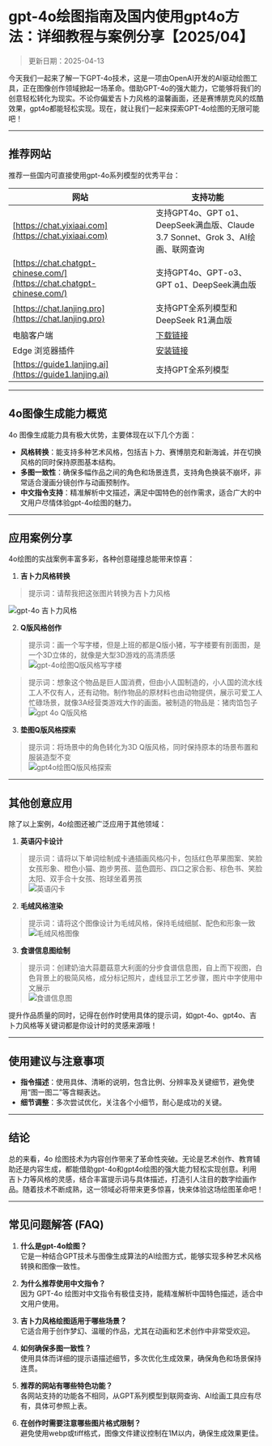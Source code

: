# **gpt-4o绘图指南及国内使用gpt4o方法：详细教程与案例分享【2025/04】**

> 更新日期：2025-04-13   

今天我们一起来了解一下GPT-4o技术，这是一项由OpenAI开发的AI驱动绘图工具，正在图像创作领域掀起一场革命。借助GPT-4o的强大能力，它能够将我们的创意轻松转化为现实。不论你偏爱吉卜力风格的温馨画面，还是赛博朋克风的炫酷效果，gpt4o都能轻松实现。现在，就让我们一起来探索GPT-4o绘图的无限可能吧！

---

## **推荐网站**
推荐一些国内可直接使用gpt-4o系列模型的优秀平台：

| 网站 | 支持功能 |
| --- | --- |
| [https://chat.yixiaai.com](https://chat.yixiaai.com) | 支持GPT4o、GPT o1、DeepSeek满血版、Claude 3.7 Sonnet、Grok 3、AI绘画、联网查询 |
| [https://chat.chatgpt-chinese.com/](https://chat.chatgpt-chinese.com/) | 支持GPT4o、GPT-o3、GPT o1、DeepSeek满血版 |
| [https://chat.lanjing.pro](https://chat.lanjing.pro) | 支持GPT全系列模型和DeepSeek R1满血版 |
| 电脑客户端 | [下载链接](https://chatknow.lify.vip/software/AI%E6%99%BA%E6%85%A7%E5%B2%9B_1.0.1_x64_zh-CN.zip) |
| Edge 浏览器插件 | [安装链接](https://microsoftedge.microsoft.com/addons/detail/chatgpt%E4%B8%AD%E6%96%87%E7%89%88%EF%BC%88%E4%B8%AD%E6%96%87%E7%95%8C%E9%9D%A2%E3%80%81%E5%AF%B9%E8%AF%9D%E3%80%81%E5%86%99%E4%BD%9C%E3%80%81%E7%BB%98%E7%94%BB/lmlenkgcieicbnpobkhmpcgmamahahil) |
| [https://guide1.lanjing.ai](https://guide1.lanjing.ai) | 支持GPT全系列模型 |

---

## **4o图像生成能力概览**
4o 图像生成能力具有极大优势，主要体现在以下几个方面：
- **风格转换**：能支持多种艺术风格，包括吉卜力、赛博朋克和新海诚，并在切换风格的同时保持原图基本结构。
- **多图一致性**：确保多幅作品之间的角色和场景连贯，支持角色换装不崩坏，非常适合漫画分镜创作与动画预制作。
- **中文指令支持**：精准解析中文描述，满足中国特色的创作需求，适合广大的中文用户尽情体验gpt-4o绘图的魅力。

---

## **应用案例分享**
4o绘图的实战案例丰富多彩，各种创意碰撞总能带来惊喜：
1. **吉卜力风格转换**  
  > 提示词：请帮我把这张图片转换为吉卜力风格  
  
![gpt-4o 吉卜力风格](https://files.mdnice.com/user/75077/c2b539cf-4307-4bd5-aed4-9ba7e67dc9e1.png)


2. **Q版风格创作**  
  > 提示词：画一个写字楼，但是上班的都是Q版小猪，写字楼要有剖面图，是一个3D立体的，就像是大型3D游戏的高清质感  
  ![gpt-4o绘图Q版风格写字楼](https://chat.yixiaai.com/docs/images/basic/4o-paint-qpig.jpg)  

  > 提示词：想象这个物品是巨人国消费，但由小人国制造的，小人国的流水线工人不仅有人，还有动物。制作物品的原材料也由动物提供，展示可爱工人忙碌场景，就像3A经营类游戏大作的画面。被制造的物品是：猪肉馅包子  
  ![gpt 4o Q版风格](https://chat.yixiaai.com/docs/images/basic/4o-paint-qpig2.jpg)  

3. **垫图Q版风格探索**  
  > 提示词：将场景中的角色转化为3D Q版风格，同时保持原本的场景布置和服装造型不变  
  ![gpt4o绘图Q版风格探索](https://chat.yixiaai.com/docs/images/basic/4o-paint-3d.png)

---

## **其他创意应用**
除了以上案例，4o绘图还被广泛应用于其他领域：
1. **英语闪卡设计**  
  > 提示词：请将以下单词绘制成卡通插画风格闪卡，包括红色苹果图案、笑脸女孩形象、橙色小猫、跑步男孩、蓝色圆形、四口之家合影、棕色书、笑脸太阳、双手合十女孩、抱球坐着男孩  
  ![英语闪卡](https://chat.yixiaai.com/docs/images/basic/4o-paint-worldcard.png)  

2. **毛绒风格渲染**  
  > 提示词：请将这个图像设计为毛绒风格，保持毛绒细腻、配色和形象一致  
  ![毛绒风格图像](https://chat.yixiaai.com/docs/images/basic/4o-paint-nezha.png)  

3. **食谱信息图绘制**  
  > 提示词：创建奶油大蒜蘑菇意大利面的分步食谱信息图，自上而下视图，白色背景上的极简风格，成分标记照片，虚线显示工艺步骤，图片中字使用中文展示  
  ![食谱信息图](https://chat.yixiaai.com/docs/images/basic/4o-paint-food.png)  

提升作品质量的同时，记得在创作时使用具体的提示词，如gpt-4o、gpt4o、吉卜力风格等关键词都是你设计时的灵感来源哦！

---

## **使用建议与注意事项**
- **指令描述**：使用具体、清晰的说明，包含比例、分辨率及关键细节，避免使用“图一图二”等含糊表达。
- **细节调整**：多次尝试优化，关注各个小细节，耐心是成功的关键。

---

## **结论**
总的来看，4o 绘图技术为内容创作带来了革命性突破。无论是艺术创作、教育辅助还是内容生成，都能借助gpt-4o和gpt4o绘图的强大能力轻松实现创意。利用吉卜力等风格的灵感，结合丰富提示词与具体描述，打造引人注目的数字绘画作品。随着技术不断成熟，这一领域必将带来更多惊喜，快来体验这场绘图革命吧！

---

## **常见问题解答 (FAQ)**
1. **什么是gpt-4o绘图？**  
   它是一种结合GPT技术与图像生成算法的AI绘图方式，能够实现多种艺术风格转换和图像一致性。

2. **为什么推荐使用中文指令？**  
   因为 GPT-4o 绘图对中文指令有极佳支持，能精准解析中国特色描述，适合中文用户使用。

3. **吉卜力风格绘图适用于哪些场景？**  
   它适合用于创作梦幻、温暖的作品，尤其在动画和艺术创作中非常受欢迎。

4. **如何确保多图一致性？**  
   使用具体而详细的提示语描述细节，多次优化生成效果，确保角色和场景保持连贯。

5. **推荐的网站有哪些特色功能？**  
   各网站支持的功能各不相同，从GPT系列模型到联网查询、AI绘画工具应有尽有，具体可参照上表。

6. **在创作时需要注意哪些图片格式限制？**  
   避免使用webp或tiff格式，图像文件建议控制在1M以内，确保生成效果更佳。
